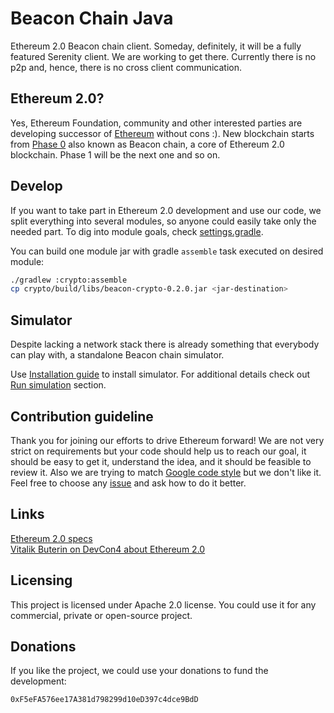 # Beacon Chain Java
Ethereum 2.0 Beacon chain client. Someday, definitely, it will be a fully featured Serenity client. We are working to get there. Currently there is no p2p and, hence, there is no cross client communication.
 
## Ethereum 2.0?
Yes, Ethereum Foundation, community and other interested parties are developing successor of [Ethereum](https://ethereum.org/) without cons :).
New blockchain starts from [Phase 0](https://github.com/ethereum/eth2.0-specs/blob/master/specs/core/0_beacon-chain.md) also known as Beacon chain, a core of Ethereum 2.0 blockchain. Phase 1 will be the next one and so on.

## Develop
If you want to take part in Ethereum 2.0 development and use our code, we split everything into several modules, so anyone could easily take only the needed part. To dig into module goals, check [settings.gradle](settings.gradle). 

You can build one module jar with gradle `assemble` task executed on desired module:
```bash
./gradlew :crypto:assemble
cp crypto/build/libs/beacon-crypto-0.2.0.jar <jar-destination>
``` 

## Simulator
Despite lacking a network stack there is already something that everybody can play with, a standalone Beacon chain simulator.

Use [Installation guide](https://github.com/harmony-dev/beacon-chain-java/wiki/Beacon-chain-simulator#installation-guide) to install simulator. For additional details check out [Run simulation](https://github.com/harmony-dev/beacon-chain-java/wiki/Beacon-chain-simulator#run-simulation) section.

## Contribution guideline
Thank you for joining our efforts to drive Ethereum forward! 
We are not very strict on requirements but your code should help us to reach our goal, it should be easy to get it, understand the idea, and it should be feasible to review it. Also we are trying to match [Google code style](https://google.github.io/styleguide/javaguide.html) but we don't like it. Feel free to choose any [issue](https://github.com/harmony-dev/beacon-chain-java/issues) and ask how to do it better.  

## Links
[Ethereum 2.0 specs](https://github.com/ethereum/eth2.0-specs)  
[Vitalik Buterin on DevCon4 about Ethereum 2.0](https://slideslive.com/38911602/latest-of-ethereum)
 

## Licensing
This project is licensed under Apache 2.0 license. You could use it for any commercial, private or open-source project.

## Donations
If you like the project, we could use your donations to fund the development:

`0xF5eFA576ee17A381d798299d10eD397c4dce9BdD`
